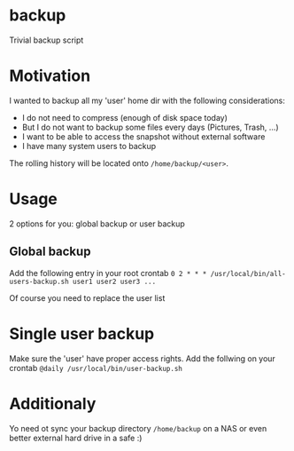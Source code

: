 # backup
Trivial backup script

# Motivation
I wanted to backup all my 'user' home dir with the following considerations:
* I do not need to compress (enough of disk space today)
* But I do not want to backup some files every days (Pictures, Trash, ...)
* I want to be able to access the snapshot without external software
* I have many system users to backup

The rolling history will be located onto `/home/backup/<user>`. 

# Usage
2 options for you: global backup  or user backup

## Global backup
Add the following entry in your root crontab
`0 2 * * * /usr/local/bin/all-users-backup.sh user1 user2 user3 ...`

Of course you need to replace the user list

# Single user backup
Make sure the 'user' have proper access rights.
Add the follwing on your crontab
`@daily /usr/local/bin/user-backup.sh`

# Additionaly
Yo need ot sync your backup directory `/home/backup` on a NAS or even better external hard drive in a safe :)




